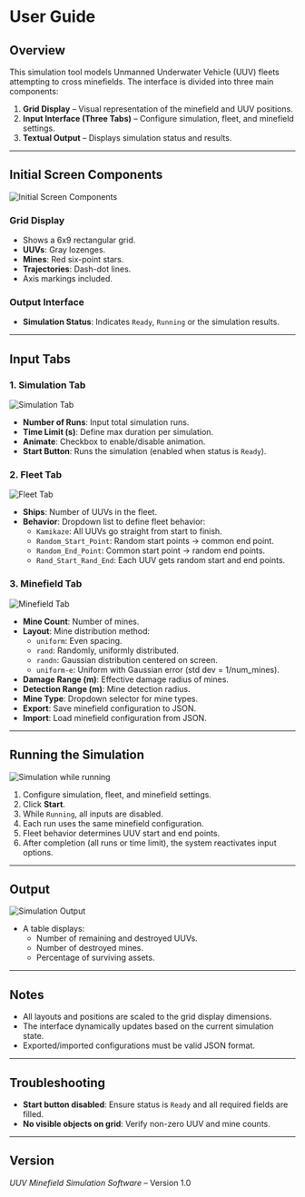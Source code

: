 # User Guide

## Overview

This simulation tool models Unmanned Underwater Vehicle (UUV) fleets attempting to cross minefields. The interface is divided into three main components:

1. **Grid Display** – Visual representation of the minefield and UUV positions.
2. **Input Interface (Three Tabs)** – Configure simulation, fleet, and minefield settings.
3. **Textual Output** – Displays simulation status and results.

---

## Initial Screen Components
![Initial Screen Components][def_0]

### Grid Display

- Shows a 6x9 rectangular grid.
- **UUVs**: Gray lozenges.
- **Mines**: Red six-point stars.
- **Trajectories**: Dash-dot lines.
- Axis markings included.

### Output Interface
- **Simulation Status**: Indicates `Ready`, `Running` or the simulation results.

---

## Input Tabs

### 1. Simulation Tab
![Simulation Tab][def_1]

- **Number of Runs**: Input total simulation runs.
- **Time Limit (s)**: Define max duration per simulation.
- **Animate**: Checkbox to enable/disable animation.
- **Start Button**: Runs the simulation (enabled when status is `Ready`).

### 2. Fleet Tab
![Fleet Tab][def_2]

- **Ships**: Number of UUVs in the fleet.
- **Behavior**: Dropdown list to define fleet behavior:
  - `Kamikaze`: All UUVs go straight from start to finish.
  - `Random_Start_Point`: Random start points → common end point.
  - `Random_End_Point`: Common start point → random end points.
  - `Rand_Start_Rand_End`: Each UUV gets random start and end points.

### 3. Minefield Tab
![Minefield Tab][def_3]

- **Mine Count**: Number of mines.
- **Layout**: Mine distribution method:
  - `uniform`: Even spacing.
  - `rand`: Randomly, uniformly distributed.
  - `randn`: Gaussian distribution centered on screen.
  - `uniform-e`: Uniform with Gaussian error (std dev = 1/num_mines).
- **Damage Range (m)**: Effective damage radius of mines.
- **Detection Range (m)**: Mine detection radius.
- **Mine Type**: Dropdown selector for mine types.
- **Export**: Save minefield configuration to JSON.
- **Import**: Load minefield configuration from JSON.

---

## Running the Simulation
![Simulation while running][def_4]

1. Configure simulation, fleet, and minefield settings.
2. Click **Start**.
3. While `Running`, all inputs are disabled.
4. Each run uses the same minefield configuration.
5. Fleet behavior determines UUV start and end points.
6. After completion (all runs or time limit), the system reactivates input options.

---

## Output
![Simulation Output][def_5]

- A table displays:
  - Number of remaining and destroyed UUVs.
  - Number of destroyed mines.
  - Percentage of surviving assets.

---

## Notes

- All layouts and positions are scaled to the grid display dimensions.
- The interface dynamically updates based on the current simulation state.
- Exported/imported configurations must be valid JSON format.

---

## Troubleshooting

- **Start button disabled**: Ensure status is `Ready` and all required fields are filled.
- **No visible objects on grid**: Verify non-zero UUV and mine counts.

---

## Version

*UUV Minefield Simulation Software* – Version 1.0


[def_0]: ./Images/Initial_Screen_Components.svg
[def_1]: ./Images/Simulation_tab.svg
[def_2]: ./Images/Fleet_tab.svg
[def_3]: ./Images/Minefield_tab.svg
[def_4]: ./Images/Simulation_running.svg
[def_5]: ./Images/Sim_output.svg
